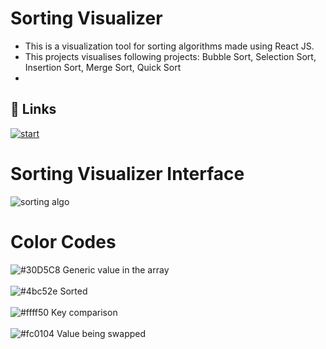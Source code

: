 # Sorting Visualizer

- This is a visualization tool for sorting algorithms made using React JS. 
- This projects visualises following projects: Bubble Sort, Selection Sort, Insertion Sort, Merge Sort, Quick Sort
- 
## 🔗 Links
[![start](https://user-images.githubusercontent.com/59278476/134729145-9a593bbf-5bdf-47be-a497-c3d5694a72c9.png)
](https://sorting-visualizer-react-app.netlify.app/)

# Sorting Visualizer Interface
![sorting algo](https://user-images.githubusercontent.com/52111635/129484542-a779c119-d63f-4a3f-b20d-3f734e11d782.PNG)

# Color Codes
![#30D5C8](https://via.placeholder.com/15/30D5C8/000000?text=+)  Generic value in the array <br><br>
![#4bc52e](https://via.placeholder.com/15/4bc52e/000000?text=+)  Sorted <br><br>
![#ffff50](https://via.placeholder.com/15/ffff50/000000?text=+)  Key comparison <br><br>
![#fc0104](https://via.placeholder.com/15/fc0104/000000?text=+)  Value being swapped <br><br>
